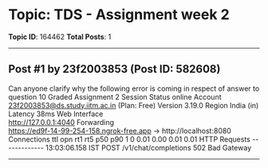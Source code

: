 # Topic: TDS - Assignment week 2
**Topic ID**: 164462
**Total Posts**: 1

---

## Post #1 by 23f2003853 (Post ID: 582608)
Can anyone clarify why the following error is coming in respect of answer to question 10 Graded Assignment 2                                                                                                                                                                                         Session Status                online                                                                                    Account                       23f2003853@ds.study.iitm.ac.in (Plan: Free)                                               Version                       3.19.0                                                                                    Region                        India (in)                                                                                Latency                       38ms                                                                                      Web Interface                 
http://127.0.0.1:4040
                                                                     Forwarding                    
https://ed9f-14-99-254-158.ngrok-free.app
 → 
http://localhost:8080
                                                                                                                                                Connections                   ttl     opn     rt1     rt5     p50     p90                                                                             1       0       0.01    0.00    0.01    0.01                                                                                                                                                                      HTTP Requests                                                                                                           -------------                                                                                                                                                                                                                                   13:03:06.158 IST POST /v1/chat/completions      502 Bad Gateway

---
